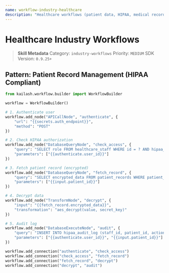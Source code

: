```yaml
---
name: workflow-industry-healthcare
description: "Healthcare workflows (patient data, HIPAA, medical records). Use when asking 'healthcare workflow', 'patient workflow', 'HIPAA', or 'medical records'."
---
```


# Healthcare Industry Workflows

> **Skill Metadata**
> Category: `industry-workflows`
> Priority: `MEDIUM`
> SDK Version: `0.9.25+`

## Pattern: Patient Record Management (HIPAA Compliant)

```python
from kailash.workflow.builder import WorkflowBuilder

workflow = WorkflowBuilder()

# 1. Authenticate user
workflow.add_node("APICallNode", "authenticate", {
    "url": "{{secrets.auth_endpoint}}",
    "method": "POST"
})

# 2. Check HIPAA authorization
workflow.add_node("DatabaseQueryNode", "check_access", {
    "query": "SELECT role FROM healthcare_staff WHERE id = ? AND hipaa_certified = TRUE",
    "parameters": ["{{authenticate.user_id}}"]
})

# 3. Fetch patient record (encrypted)
workflow.add_node("DatabaseQueryNode", "fetch_record", {
    "query": "SELECT encrypted_data FROM patient_records WHERE patient_id = ?",
    "parameters": ["{{input.patient_id}}"]
})

# 4. Decrypt data
workflow.add_node("TransformNode", "decrypt", {
    "input": "{{fetch_record.encrypted_data}}",
    "transformation": "aes_decrypt(value, secret_key)"
})

# 5. Audit log
workflow.add_node("DatabaseExecuteNode", "audit", {
    "query": "INSERT INTO hipaa_audit_log (staff_id, patient_id, action, timestamp) VALUES (?, ?, 'record_access', NOW())",
    "parameters": ["{{authenticate.user_id}}", "{{input.patient_id}}"]
})

workflow.add_connection("authenticate", "check_access")
workflow.add_connection("check_access", "fetch_record")
workflow.add_connection("fetch_record", "decrypt")
workflow.add_connection("decrypt", "audit")
```

<!-- Trigger Keywords: healthcare workflow, patient workflow, HIPAA, medical records, patient data -->
